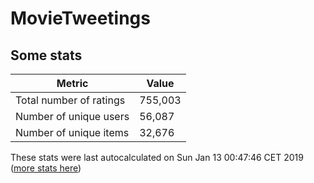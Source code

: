 # MovieTweetings
## Some stats

Metric | Value
--- | ---
Total number of ratings                 | 755,003
Number of unique users                  | 56,087
Number of unique items                  | 32,676
These stats were last autocalculated on Sun Jan 13 00:47:46 CET 2019  ([more stats here](./stats.md))

